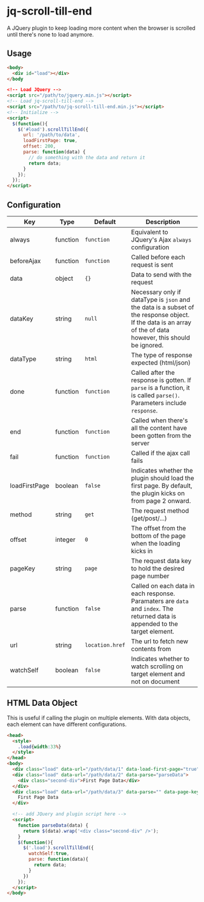 # jq-scroll-till-end
A JQuery plugin to keep loading more content when the browser is scrolled until there's none to load anymore.

## Usage

```html
<body>
  <div id="load"></div>
</body

<!-- Load JQuery -->
<script src="/path/to/jquery.min.js"></script>
<!-- Load jq-scroll-till-end -->
<script src="/path/to/jq-scroll-till-end.min.js"></script>
<!-- Initialize -->
<script>
  $(function(){
    $('#load').scrollTillEnd({
      url: '/path/to/data',
      loadFirstPage: true,
      offset: 200,
      parse: function(data) {
        // do something with the data and return it
        return data;
      }
    });
  });
</script>
```

## Configuration

Key|Type|Default|Description
---|----|-------|-----------
always|function|`function`|Equivalent to JQuery's Ajax `always` configuration
beforeAjax|function|`function`|Called before each request is sent
data|object|`{}`|Data to send with the request
dataKey|string|`null`|Necessary only if dataType is `json` and the data is a subset of the response object. If the data is an array of the of data however, this should be ignored.
dataType|string|`html`|The type of response expected (html/json)
done|function|`function`|Called after the response is gotten. If `parse` is a function, it is called `parse()`. Parameters include `response`.
end|function|`function`|Called when there's all the content have been gotten from the server
fail|function|`function`|Called if the ajax call fails
loadFirstPage|boolean|`false`|Indicates whether the plugin should load the first page. By default, the plugin kicks on from page 2 onward.
method|string|`get`|The request method (get/post/...)
offset|integer|`0`|The offset from the bottom of the page when the loading kicks in
pageKey|string|`page`|The request data key to hold the desired page number
parse|function|`false`|Called on each data in each response. Paramaters are `data` and `index`. The returned data is appended to the target element.
url|string|`location.href`|The url to fetch new contents from
watchSelf|boolean|`false`|Indicates whether to watch scrolling on target element and not on document

## HTML Data Object

This is useful if calling the plugin on multiple elements. With data objects, each element can have different configurations.

```html
<head>
  <style>
    .load{width:33%}
  </style>
</head>
<body>
  <div class="load" data-url="/path/data/1" data-load-first-page="true"></div>
  <div class="load" data-url="/path/data/2" data-parse="parseData">
    <div class="second-div">First Page Data</div>
  </div>
  <div class="load" data-url="/path/data/3" data-parse="" data-page-key="target_page">
    First Page Data
  </div>

  <!-- add JQuery and plugin script here -->
  <script>
    function parseData(data) {
      return $(data).wrap('<div class="second-div" />');
    }
    $(function(){
      $('.load').scrollTillEnd({
        watchSelf:true,
        parse: function(data){
          return data;
        }
      })
    });
  </script>
</body>
```
